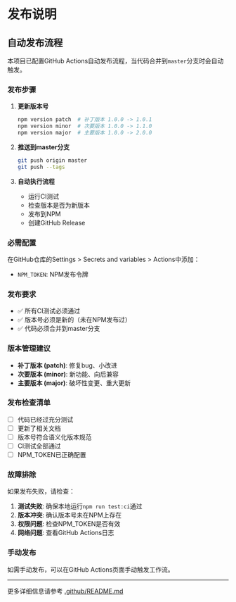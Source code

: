 # 发布说明

## 自动发布流程

本项目已配置GitHub Actions自动发布流程，当代码合并到`master`分支时会自动触发。

### 发布步骤

1. **更新版本号**
   ```bash
   npm version patch  # 补丁版本 1.0.0 -> 1.0.1
   npm version minor  # 次要版本 1.0.0 -> 1.1.0  
   npm version major  # 主要版本 1.0.0 -> 2.0.0
   ```

2. **推送到master分支**
   ```bash
   git push origin master
   git push --tags
   ```

3. **自动执行流程**
   - 运行CI测试
   - 检查版本是否为新版本
   - 发布到NPM
   - 创建GitHub Release

### 必需配置

在GitHub仓库的Settings > Secrets and variables > Actions中添加：

- `NPM_TOKEN`: NPM发布令牌

### 发布要求

- ✅ 所有CI测试必须通过
- ✅ 版本号必须是新的（未在NPM发布过）
- ✅ 代码必须合并到master分支

### 版本管理建议

- **补丁版本 (patch)**: 修复bug、小改进
- **次要版本 (minor)**: 新功能、向后兼容
- **主要版本 (major)**: 破坏性变更、重大更新

### 发布检查清单

- [ ] 代码已经过充分测试
- [ ] 更新了相关文档
- [ ] 版本号符合语义化版本规范
- [ ] CI测试全部通过
- [ ] NPM_TOKEN已正确配置

### 故障排除

如果发布失败，请检查：

1. **测试失败**: 确保本地运行`npm run test:ci`通过
2. **版本冲突**: 确认版本号未在NPM上存在
3. **权限问题**: 检查NPM_TOKEN是否有效
4. **网络问题**: 查看GitHub Actions日志

### 手动发布

如需手动发布，可以在GitHub Actions页面手动触发工作流。

---

更多详细信息请参考 [.github/README.md](.github/README.md)